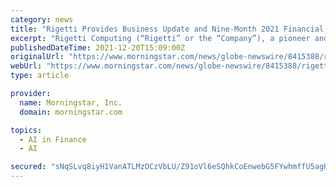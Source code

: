 ```yaml
---
category: news
title: "Rigetti Provides Business Update and Nine-Month 2021 Financial Highlights"
excerpt: "Rigetti Computing (“Rigetti” or the “Company”), a pioneer and leader in hybrid quantum-classical computing, today announced business highlights for the year to date and financial highlights for the nine months ended October 31,"
publishedDateTime: 2021-12-20T15:09:00Z
originalUrl: "https://www.morningstar.com/news/globe-newswire/8415388/rigetti-provides-business-update-and-nine-month-2021-financial-highlights"
webUrl: "https://www.morningstar.com/news/globe-newswire/8415388/rigetti-provides-business-update-and-nine-month-2021-financial-highlights"
type: article

provider:
  name: Morningstar, Inc.
  domain: morningstar.com

topics:
  - AI in Finance
  - AI

secured: "sNqSLvq8iyH1VanATLMzOCzVbLU/Z91oVl6eSQhkCoEnwebG5FYwhmffU5agK2nIphtSnTI6YTCSrbONODYTmYuk88k/IIj1EkWywGpqiLaO1CCzfjl6deojun77qZh2YhFmRwfjB4csWVar4LmdDdZxdm1tPs7jDFPz/G2iB0L4eKMF9jD20BMHYORRMITZM31riUPXgWHchVCwiPw54yX2ugjIy1/UeMqWOWa4gwThnB/jYGx76oiPFQ9jC3ge27bPp3ydx75jJYyJeSQ8Kydkk/IEtPrfhX2grberekszsRqrxcpC6CKp8NgpPP4eNMPGDGR9w/MDCpNgzlnH7FJjgaP9Ioq/a1pUHbWKmtU=;CniVTcaBnsVc6+KVrJXIuA=="
---
```


